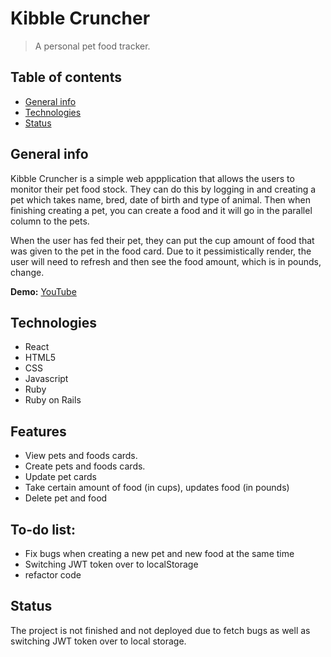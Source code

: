 # Kibble Cruncher
> A personal pet food tracker. 

## Table of contents
* [General info](#general-info)
* [Technologies](#technologies)
* [Status](#status)

## General info
Kibble Cruncher is a simple web appplication that allows the users to monitor their pet food stock. They can do this by logging in and creating a pet which takes name, bred, date of birth and type of animal. Then when finishing creating a pet, you can create a food and it will go in the parallel column to the pets. 

When the user has fed their pet, they can put the cup amount of food that was given to the pet in the food card. Due to it pessimistically render, the user will need to refresh and then see the food amount, which is in pounds,
change. 

**Demo:** [YouTube](https://www.youtube.com/watch?v=o-4TNAh9vyc&feature=youtu.be)

## Technologies
* React
* HTML5
* CSS
* Javascript
* Ruby 
* Ruby on Rails

## Features
* View pets and foods cards.
* Create pets and foods cards.
* Update pet cards
* Take certain amount of food (in cups), updates food (in pounds)
* Delete pet and food

## To-do list:
* Fix bugs when creating a new pet and new food at the same time
* Switching JWT token over to localStorage
* refactor code

## Status
The project is not finished and not deployed due to fetch bugs as well as switching JWT token over to local storage. 
